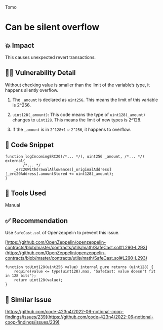 Tomo
# Can be silent overflow

## 💥 Impact
This causes unexpected revert transactions.

## 🕵️‍♂️ Vulnerability Detail

Without checking value is smaller than the limit of the variable’s type, it happens silently overflow.

1. The `_amount` is declared as `uint256`. This means the limit of this variable is 2^256.

2. `uint128(_amount)`: This code means the type of `uint128(_amount)` changes to `uint128`. This means the limit of new types is 2^128.

3. If the `_amount` is in `2^128+1` ~ `2^256`, it happens to overflow.

## 📝 Code Snippet

```solidity
function logIncomingERC20(/*... */), uint256 _amount, /*... */) external{
		/*... */
    _erc20WithdrawalAllowances[_originalAddress][_erc20Address].amountStored += uint128(_amount);
}
```

## 🚜 Tools Used

Manual

## ✅ Recommendation

Use `SafeCast.sol` of Openzeppelin to prevent this issue.

[https://github.com/OpenZeppelin/openzeppelin-contracts/blob/master/contracts/utils/math/SafeCast.sol#L290-L293](https://github.com/OpenZeppelin/openzeppelin-contracts/blob/master/contracts/utils/math/SafeCast.sol#L290-L293)

```solidity
function toUint128(uint256 value) internal pure returns (uint128) {
    require(value <= type(uint128).max, "SafeCast: value doesn't fit in 128 bits");
    return uint128(value);
}
```

## 👬 Similar Issue

[https://github.com/code-423n4/2022-06-notional-coop-findings/issues/239](https://github.com/code-423n4/2022-06-notional-coop-findings/issues/239)
